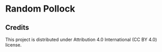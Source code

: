 # Random Pollock

## Credits

This project is distributed under Attribution 4.0 International (CC BY 4.0) license.
